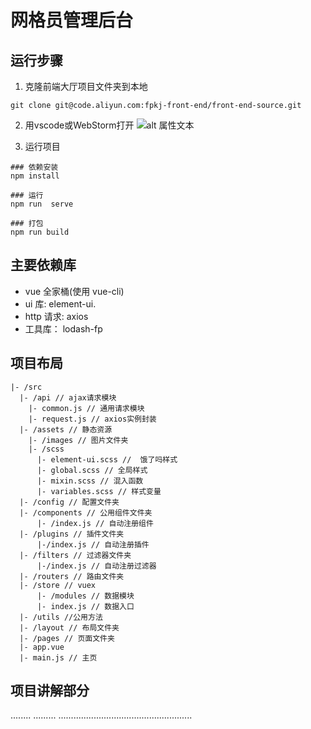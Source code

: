 # 网格员管理后台

## 运行步骤

1. 克隆前端大厅项目文件夹到本地

```
git clone git@code.aliyun.com:fpkj-front-end/front-end-source.git
```
2. 用vscode或WebStorm打开
![alt 属性文本](https://img.fphdcdn.com/attachment/vblog/210412120445_6073c6dd2f82c.png)

3. 运行项目
```
### 依赖安装
npm install
```

```
### 运行
npm run  serve
```
```
### 打包
npm run build
```

## 主要依赖库

- vue 全家桶(使用 vue-cli)
- ui 库:  element-ui.
- http 请求: axios 
- 工具库： lodash-fp

## 项目布局

```
|- /src
  |- /api // ajax请求模块
    |- common.js // 通用请求模块
    |- request.js // axios实例封装
  |- /assets // 静态资源
    |- /images // 图片文件夹
    |- /scss
      |- element-ui.scss //  饿了吗样式
      |- global.scss // 全局样式
      |- mixin.scss // 混入函数
      |- variables.scss // 样式变量
  |- /config // 配置文件夹
  |- /components // 公用组件文件夹
      |- /index.js // 自动注册组件
  |- /plugins // 插件文件夹
      |-/index.js // 自动注册插件
  |- /filters // 过滤器文件夹
      |-/index.js // 自动注册过滤器
  |- /routers // 路由文件夹
  |- /store // vuex
      |- /modules // 数据模块
      |- index.js // 数据入口
  |- /utils //公用方法
  |- /layout // 布局文件夹
  |- /pages // 页面文件夹
  |- app.vue
  |- main.js // 主页
```

## 项目讲解部分
........
.........
.....................................................

